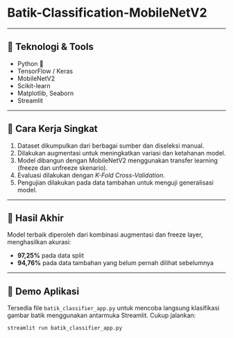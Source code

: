 ﻿# Batik-Classification-MobileNetV2


---

## 🚀 Teknologi & Tools

- Python 🐍  
- TensorFlow / Keras  
- MobileNetV2  
- Scikit-learn  
- Matplotlib, Seaborn  
- Streamlit  

---

## 🧠 Cara Kerja Singkat

1. Dataset dikumpulkan dari berbagai sumber dan diseleksi manual.
2. Dilakukan augmentasi untuk meningkatkan variasi dan ketahanan model.
3. Model dibangun dengan MobileNetV2 menggunakan transfer learning (freeze dan unfreeze skenario).
4. Evaluasi dilakukan dengan *K-Fold Cross-Validation*.
5. Pengujian dilakukan pada data tambahan untuk menguji generalisasi model.

---

## 🎯 Hasil Akhir

Model terbaik diperoleh dari kombinasi augmentasi dan freeze layer, menghasilkan akurasi:
- **97,25%** pada data split
- **94,76%** pada data tambahan yang belum pernah dilihat sebelumnya

---

## 📸 Demo Aplikasi

Tersedia file `batik_classifier_app.py` untuk mencoba langsung klasifikasi gambar batik menggunakan antarmuka Streamlit. Cukup jalankan:

```bash
streamlit run batik_classifier_app.py
